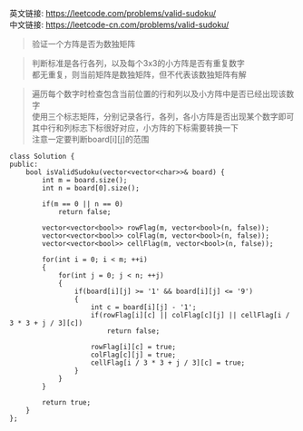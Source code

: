 英文链接: https://leetcode.com/problems/valid-sudoku/  
中文链接: https://leetcode-cn.com/problems/valid-sudoku/


>验证一个方阵是否为数独矩阵


>判断标准是各行各列，以及每个3x3的小方阵是否有重复数字   
都无重复，则当前矩阵是数独矩阵，但不代表该数独矩阵有解

>遍历每个数字时检查包含当前位置的行和列以及小方阵中是否已经出现该数字   
使用三个标志矩阵，分别记录各行，各列，各小方阵是否出现某个数字即可   
其中行和列标志下标很好对应，小方阵的下标需要转换一下  
注意一定要判断board[i][j]的范围

```
class Solution {
public:
    bool isValidSudoku(vector<vector<char>>& board) {
        int m = board.size();
        int n = board[0].size();

        if(m == 0 || n == 0)
            return false;

        vector<vector<bool>> rowFlag(m, vector<bool>(n, false));
        vector<vector<bool>> colFlag(m, vector<bool>(n, false));
        vector<vector<bool>> cellFlag(m, vector<bool>(n, false));

        for(int i = 0; i < m; ++i)
        {
            for(int j = 0; j < n; ++j)
            {
                if(board[i][j] >= '1' && board[i][j] <= '9')
                {
                    int c = board[i][j] - '1';
                    if(rowFlag[i][c] || colFlag[c][j] || cellFlag[i / 3 * 3 + j / 3][c])
                        return false;

                    rowFlag[i][c] = true;
                    colFlag[c][j] = true;
                    cellFlag[i / 3 * 3 + j / 3][c] = true;
                }
            }
        }

        return true;
    }
};
```
